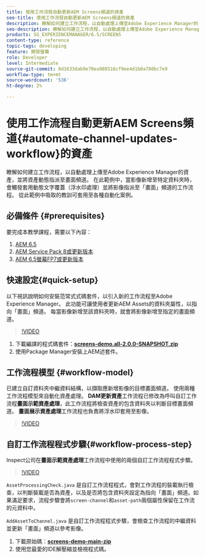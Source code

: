 ```yaml
---
title: 使用工作流程自動更新AEM Screens頻道的資產
seo-title: 使用工作流程自動更新AEM Screens頻道的資產
description: 瞭解如何建立工作流程，以自動處理上傳至Adobe Experience Manager的資產，並將資產動態指派至畫面頻道。 在此範例中，當將影像新增至特定資料夾時，會觸發套用動態浮水印並將影像指派至「畫面」頻道的工作流程。 從此範例中吸取的教訓可套用至各種自動化案例。
seo-description: 瞭解如何建立工作流程，以自動處理上傳至Adobe Experience Manager的資產，並將資產動態指派至畫面頻道。 在此範例中，當將影像新增至特定資料夾時，會觸發套用動態浮水印並將影像指派至「畫面」頻道的工作流程。 從此範例中吸取的教訓可套用至各種自動化案例。
products: SG_EXPERIENCEMANAGER/6.5/SCREENS
content-type: reference
topic-tags: developing
feature: 開發螢幕
role: Developer
level: Intermediate
source-git-commit: 8d1633dab9e70ea988516cf9ee4d1b0a780bc7e9
workflow-type: tm+mt
source-wordcount: '536'
ht-degree: 2%

---
```



# 使用工作流程自動更新AEM Screens頻道{#automate-channel-updates-workflow}的資產

瞭解如何建立工作流程，以自動處理上傳至Adobe Experience Manager的資產，並將資產動態指派至畫面頻道。 在此範例中，當影像新增至特定資料夾時，會觸發套用動態文字覆蓋（浮水印處理）並將影像指派至「畫面」頻道的工作流程。 從此範例中吸取的教訓可套用至各種自動化案例。

## 必備條件 {#prerequisites}

要完成本教學課程，需要以下內容：

1. [AEM 6.5](https://experienceleague.adobe.com/docs/experience-manager-65.html?lang=zh-Hant)
1. [AEM Service Pack 8或更新版本](https://experienceleague.adobe.com/docs/experience-manager-65/release-notes/service-pack/sp-release-notes.html?lang=zh-Hant)
1. [AEM 6.5螢幕FP7或更新版本](https://experienceleague.adobe.com/docs/experience-manager-screens/user-guide/release-notes/release-notes-fp-202103.html)

## 快速設定{#quick-setup}

以下視訊說明如何安裝范常式式碼套件，以引入新的工作流程至Adobe Experience Manager。 此功能可讓使用者更新AEM Assets的資料夾屬性，以指向「畫面」頻道。 每當影像新增至該資料夾時，就會將影像新增至指定的畫面頻道。

>[!VIDEO](https://video.tv.adobe.com/v/333174/?quality=12&learn=on)

1. 下載編譯的程式碼套件：**[screens-demo.all-2.0.0-SNAPSHOT.zip](./assets/screens-demo.all-2.0.0-SNAPSHOT.zip)**
1. 使用Package Manager安裝上AEM述套件。

## 工作流程模型 {#workflow-model}

已建立自訂資料夾中繼資料結構，以擷取應新增影像的目標畫面頻道。 使用兩種工作流程模型來自動化資產處理。 **DAM更新資產**&#x200B;工作流程已修改為呼叫自訂工作流程&#x200B;**畫面示範資產處理**，此工作流程將檢查資產的包含資料夾以判斷目標畫面頻道。 **畫面展示資產處理**&#x200B;工作流程也負責將浮水印套用至影像。

>[!VIDEO](https://video.tv.adobe.com/v/333175/?quality=12&learn=on)

## 自訂工作流程程式步驟{#workflow-process-step}

Inspect公司在&#x200B;**畫面示範資產處理**&#x200B;工作流程中使用的兩個自訂工作流程程式步驟。

>[!VIDEO](https://video.tv.adobe.com/v/333179/?quality=12&learn=on)

`AssetProcessingCheck.java` 是自訂工作流程程式，會對工作流程的裝載執行檢查，以判斷裝載是否為資產，以及是否將包含資料夾設定為指向「畫面」頻道。如果滿足要求，流程步驟會將`screen-channel`和`asset-path`兩個屬性保留在工作流的元資料中。

`AddAssetToChannel.java` 是自訂工作流程程式步驟，會檢查工作流程的中繼資料並更新「畫面」頻道以參考影像。

1. 下載原始碼：**[screens-demo-main-zip](./assets/screens-demo-main.zip)**
1. 使用您最愛的IDE解壓縮並檢視程式碼。
